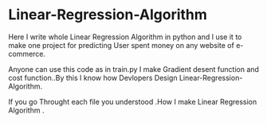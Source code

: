 # Linear-Regression-Algorithm
Here I write whole Linear Regression Algorithm in python and I use it to make one project for predicting User spent money on any website of e-commerce.

Anyone can use this code as in train.py I make Gradient desent function and cost function..By this I know how Devlopers Design Linear-Regression-Algorithm.

If you go Throught each file you understood .How I make Linear Regression Algorithm
.
